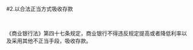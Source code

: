 #2.以合法正当方式吸收存款
<p>&nbsp;</p>
    <p>《商业银行法》第四十七条规定，商业银行不得违反规定提高或者降低利率以<br />
    及采用其他不正当手段，吸收存款。</p>